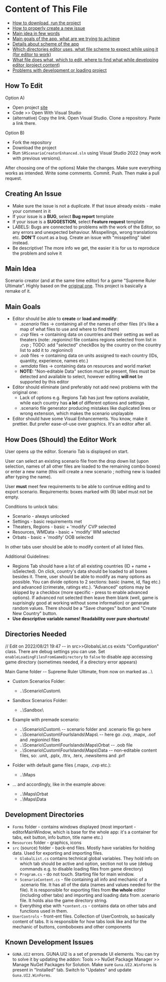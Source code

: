# Content of This File
- [How to download, run the project](#how-to-edit)
- [How to properly create a new issue](#creating-an-issue)
- [Main idea in few words](#main-idea)
- [Main goals of the app, what are we trying to achieve](#main-goals)
- [Details about scheme of the app](#how-does-should-the-editor-work)
- [Which directories editor uses, what file scheme to expect while using it (for editor to work)](#directories-needed)
- [What file does what, which to edit, where to find what while developing editor (project content)](#development-directories)
- [Problems with development or loading project](#known-development-issues)

## How To Edit
Option A)
- Open project [site](https://github.com/r20de20/SRScenarioCreatorEnhanced)
- Code >> Open With Visual Studio
- (alternative) Copy the link. Open Visual Studio. Clone a repository. Paste a link there.

Option B) 
- Fork the repository
- Download the project
- Run ```SRScenarioCreatorEnhanced.sln``` using Visual Studio 2022 (may work with previous versions).

After choosing one of the options)
Make the changes. Make sure everything works as intended. Write some comments. Commit. Push. Then make a pull request.

## Creating An Issue
- Make sure the issue is not a duplicate. If that issue already exists - make your comment in it
- If your issue is a **BUG**, select **Bug report** template
- If your issue is a **SUGGESTION**, select **Feature request** template
- LABELS: Bugs are connected to problems with the work of the Editor, so any errors and unexpected behaviour.
Misspellings, wrong translations etc. **DON'T** count as a bug. Create an issue with "misspelling" label instead.
- Be descriptive! The more info we get, the easier it is for us to reproduce the problem and solve it 

## Main Idea
Scenario creator (and at the same time editor) for a game "Supreme Ruler Ultimate".
Highly based on the [original one](https://supremeruler.fandom.com/wiki/Scenario_Creator). This project is basically a remake of it.

## Main Goals
- Editor should be able to **create** or **load and modify**:
  - *.scenario* files -> containing all of the names of other files (it's like a map of what files to use and where to find them)
  - *.cvp* files -> containing data on countries and their setting as well as theaters (note: .regionincl file contains regions selected from list in .cvp ; TODO: add "selected" checkBox by the country on the country list to add it to .regionincl)
  - *.oob* files -> containing data on units assigned to each country (IDs, quantity, experience, names etc.)
  - *.wmdata* files -> containing data on resources and world market
  - **NOTE:** "Non-editable Data" section must be present, files must be detected and available to select, however editing **will not** be supported by this editor
- Editor should eliminate (and preferably not add new) problems with the original one:
  - Lack of options e.g. Regions Tab has just few options available, while each country has **a lot** of different options and settings
  - .scenario file generator producing mistakes like duplicated lines or wrong extension, which makes the scenario unplayable
- Editor should have some Visual Enhancements. You know, make it prettier. But prefer ease-of-use over graphics. It's an editor after all.

## How Does (Should) the Editor Work
User opens up the editor. Scenario Tab is displayed on start.

User can select an existing scenario file from the drop down list (upon selection, names of all other files are loaded to the remaining combo boxes) or enter a new name (this will create a new scenario ; nothing new is loaded after typing the name).

User **must** meet few requirements to be able to continue editing and to export scenario. Requirements: boxes marked with (R) label must not be empty.

Conditions to unlock tabs:
- Scenario - always unlocked
- Settings - basic requirements met
- Theaters, Regions - basic + 'modify' CVP selected
- Resources, WMData - basic + 'modify' WM selected
- Orbats - basic + 'modify' OOB selected

In other tabs user should be able to modify content of all listed files.

Additional Guidelines:
- Regions Tab should have a list of all existing countries (ID + name + isSelected). On click, country's data should be loaded to all boxes besides it. There, user should be able to modify as many options as possible. You can divide options to 2 sections: basic (name, id, flag etc.) and advanced (crimerate, ratings etc.). "Advanced" options may be skipped by a checkbox (more specific - press to enable advanced options). If advanced not selected then leave them blank (well, game is suprisingly good at working without some information) or generate random values. There should be a "Save changes" button and "Create New Country" button. 
- **Use descriptive variable names! Readability over pure shortcuts!**


## Directories Needed
// Edit on 2022/08/21 19:47 -- in src>>GlobalsList.cs exists "Configuration" class. There are debug settings you can use. Set `enableLoadingFilesFromGameDirectory` to `false` to disable app accessing game directory (sometimes needed, if a directory error appears)

Main Game folder -- Supreme Ruler Ultimate, from now on marked as ..\

- Custom Scenarios Folder:
  - ..\Scenario\Custom\
- Sandbox Scenarios Folder:
  - ..\Sandbox\

- Example with premade scenario:
  - ..\Scenario\Custom\ -- scenario folder and .scenario file go here
  - ..\Scenario\Custom\FourIslands\Maps\ -- here go .cvp, .mapx, .oof and .regionincl files
  - ..\Scenario\Custom\FourIslands\Maps\Orbat -- .oob file
  - ..\Scenario\Custom\FourIslands\Maps\Data -- non-editable content files, so: .unit, .pplx, .ttrx, .terx, .newsitems and .prf

- Folder with default game files (.mapx, .cvp etc.):
  - ..\Maps

- ... and accordingly, like in the example above:
  - ..\Maps\Orbat
  - ..\Maps\Data

## Development Directories
- `Forms` folder - contains windows displayed (most important - editorMainWindow, which is base for the whole app: it's a container for tabs, exit button, info button, title name etc.)
- `Resources` folder - graphics, icons
- `src` (source) folder - back-end files. Mostly have variables for holding data. Used for exporting and importing files.
  - `GlobalList.cs` contains technical global variables. They hold info on which tab should be active and option, section not to use (debug commands e.g. to disable loading files from game directory)
  - `Program.cs` - do not touch. Starting file for main window.
  - `ScenarioContent.cs` - file containing all info and mechanic of a .scenario file. It has all of the data (names and values needed for the file). It is responsible for exporting files from **the whole** editor (including other tabs) and importing and loading data from .scenario file. It holds also the game directory string.
  - Everything else with `*content.cs` - contains data on other tabs and functions used in them.
- `UserControls` - front-ent files. Collection of UserControls, so basically content of tabs. It is responsible for how tabs look like and for the mechanic of buttons, comboboxes and other components

## Known Development Issues
- `GUNA.UI2` errors. GUNA.UI2 is a set of premade UI elements. You can try to solve it by updating the addon: Tools >> NuGet Package Manager >> Manage NuGet Packages for Solution. Make sure `Guna.UI2.WinForms` is present in "Installed" tab. Switch to "Updates" and update `Guna.UI2.WinForms`.
